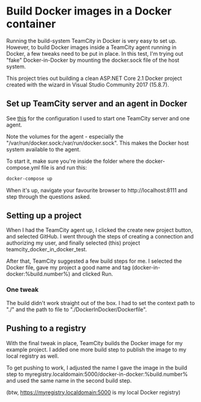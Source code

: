 # Build Docker images in a Docker container
Running the build-system TeamCity in Docker is very easy to set up. However, to build Docker images inside a TeamCity agent running in Docker, a few tweaks need to be put in place. In this test, I'm trying out "fake" Docker-in-Docker by mounting the docker.sock file of the host system.

This project tries out building a clean ASP.NET Core 2.1 Docker project created with the wizard in Visual Studio Community 2017 (15.8.7).

## Set up TeamCity server and an agent in Docker
See [this](https://github.com/vidarberg/teamcity_docker_in_docker_test/blob/master/docs/docker-compose.yml) for the configuration I used to start one TeamCity server and one agent.

Note the volumes for the agent - especially the "/var/run/docker.sock:/var/run/docker.sock". This makes the Docker host system available to the agent.

To start it, make sure you're inside the folder where the docker-compose.yml file is and run this:

```bash
docker-compose up
```

When it's up, navigate your favourite browser to http://localhost:8111 and step through the questions asked.

## Setting up a project
When I had the TeamCity agent up, I clicked the create new project button, and selected GitHub. I went through the steps of creating a connection and authorizing my user, and finally selected (this) project teamcity_docker_in_docker_test.

After that, TeamCity suggested a few build steps for me. I selected the Docker file, gave my project a good name and tag (docker-in-docker:%build.number%) and clicked Run.

### One tweak
The build didn't work straight out of the box. I had to set the context path to "./" and the path to file to "./DockerInDocker/Dockerfile".

## Pushing to a registry
With the final tweak in place, TeamCity builds the Docker image for my example project. I added one more build step to publish the image to my local registry as well.

To get pushing to work, I adjusted the name I gave the image in the build step to myregistry.localdomain:5000/docker-in-docker:%build.number% and used the same name in the second build step. 

(btw, https://myregistry.localdomain:5000 is my local Docker registry)
